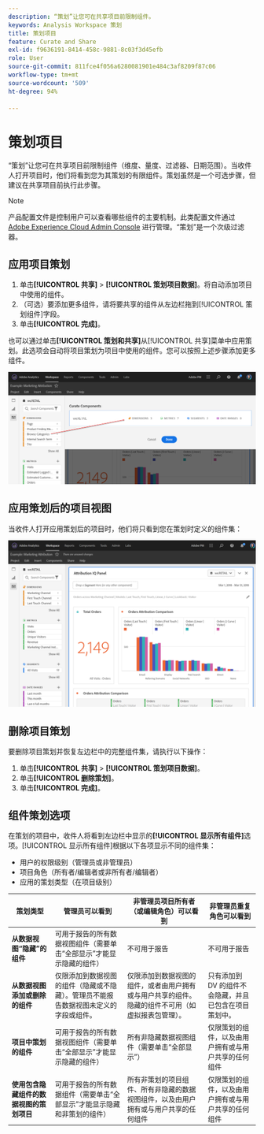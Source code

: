 ```yaml
---
description: “策划”让您可在共享项目前限制组件。
keywords: Analysis Workspace 策划
title: 策划项目
feature: Curate and Share
exl-id: f9636191-8414-458c-9881-8c03f3d45efb
role: User
source-git-commit: 811fce4f056a6280081901e484c3af8209f87c06
workflow-type: tm+mt
source-wordcount: '509'
ht-degree: 94%

---
```


# 策划项目

“策划”让您可在共享项目前限制组件（维度、量度、过滤器、日期范围）。当收件人打开项目时，他们将看到您为其策划的有限组件。策划虽然是一个可选步骤，但建议在共享项目前执行此步骤。

>[!NOTE]
> 产品配置文件是控制用户可以查看哪些组件的主要机制。此类配置文件通过 [Adobe Experience Cloud Admin Console](https://experienceleague.adobe.com/docs/core-services/interface/manage-users-and-products/admin-getting-started.html) 进行管理。“策划”是一个次级过滤器。

## 应用项目策划

1. 单击&#x200B;**[!UICONTROL 共享]** > **[!UICONTROL 策划项目数据]**。将自动添加项目中使用的组件。
1. （可选）要添加更多组件，请将要共享的组件从左边栏拖到[!UICONTROL 策划组件]字段。
1. 单击&#x200B;**[!UICONTROL 完成]**。

也可以通过单击&#x200B;**[!UICONTROL 策划和共享]**&#x200B;从[!UICONTROL 共享]菜单中应用策划。此选项会自动将项目策划为项目中使用的组件。您可以按照上述步骤添加更多组件。

![显示项目中正在使用的组件的“策划组件”窗口。](assets/curation-field.png)

## 应用策划后的项目视图

当收件人打开应用策划后的项目时，他们将只看到您在策划时定义的组件集：

![显示您定义的组件的共享策划项目。](assets/curate-project.png)

## 删除项目策划

要删除项目策划并恢复左边栏中的完整组件集，请执行以下操作：

1. 单击&#x200B;**[!UICONTROL 共享]** > **[!UICONTROL 策划项目数据]**。
1. 单击&#x200B;**[!UICONTROL 删除策划]**。
1. 单击&#x200B;**[!UICONTROL 完成]**。

## 组件策划选项

在策划的项目中，收件人将看到左边栏中显示的&#x200B;**[!UICONTROL 显示所有组件]**&#x200B;选项。[!UICONTROL 显示所有组件]根据以下各项显示不同的组件集：

* 用户的权限级别（管理员或非管理员）
* 项目角色（所有者/编辑者或非所有者/编辑者）
* 应用的策划类型（在项目级别）

| 策划类型 | 管理员可以看到 | 非管理员项目所有者（或编辑角色）可以看到 | 非管理员重复角色可以看到 |
| --- | --- | --- | --- |
| **从数据视图“隐藏”的组件** | 可用于报告的所有数据视图组件（需要单击“全部显示”才能显示隐藏的组件） | 不可用于报告 | 不可用于报告 |
| **从数据视图添加或删除的组件** | 仅限添加到数据视图的组件（隐藏或不隐藏）。管理员不能报告数据视图未定义的字段或组件。 | 仅限添加到数据视图的组件，或者由用户拥有或与用户共享的组件。隐藏的组件不可用（如虚拟报表包管理）。 | 只有添加到 DV 的组件不会隐藏，并且已包含在项目策划中。 |
| **项目中策划的组件** | 可用于报告的所有数据视图组件（需要单击“全部显示”才能显示隐藏的组件） | 所有非隐藏数据视图组件（需要单击“全部显示”） | 仅限策划的组件，以及由用户拥有或与用户共享的任何组件 |
| **使用包含隐藏组件的数据视图的策划项目** | 可用于报告的所有数据组件（需要单击“全部显示”才能显示隐藏和非策划的组件） | 所有非策划的项目组件、所有非隐藏的数据视图组件，以及由用户拥有或与用户共享的任何组件 | 仅限策划的组件，以及由用户拥有或与用户共享的任何组件 |
